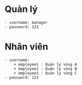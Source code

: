 # Quản lý

    - username: manager
    - password: 123

# Nhân viên

    - username:
        + employee1 : Quản lý vùng A
        + employee2 : Quản lý vùng B
        + employee3 : Quản lý vùng C
    - password: 123
